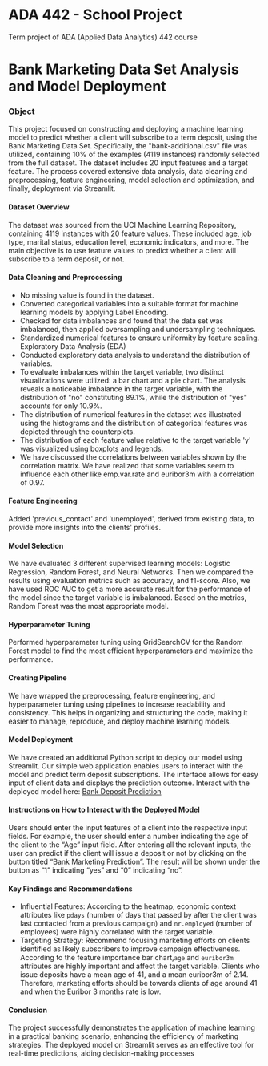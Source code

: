 # ADA 442 - School Project
Term project of ADA (Applied Data Analytics) 442 course
# Bank Marketing Data Set Analysis and Model Deployment
### Object
This project focused on constructing and deploying a machine learning model to predict whether a
client will subscribe to a term deposit, using the Bank Marketing Data Set. Specifically, the
"bank-additional.csv" file was utilized, containing 10% of the examples (4119 instances) randomly
selected from the full dataset. The dataset includes 20 input features and a target feature. The
process covered extensive data analysis, data cleaning and preprocessing, feature engineering, model
selection and optimization, and finally, deployment via Streamlit.
#### Dataset Overview
The dataset was sourced from the UCI Machine Learning Repository, containing 4119 instances with
20 feature values. These included age, job type, marital status, education level, economic indicators,
and more. The main objective is to use feature values to predict whether a client will subscribe to a
term deposit, or not.
#### Data Cleaning and Preprocessing
- No missing value is found in the dataset.
- Converted categorical variables into a suitable format for machine learning models by
applying Label Encoding.
- Checked for data imbalances and found that the data set was imbalanced, then applied
oversampling and undersampling techniques.
- Standardized numerical features to ensure uniformity by feature scaling.
Exploratory Data Analysis (EDA)
- Conducted exploratory data analysis to understand the distribution of variables.
- To evaluate imbalances within the target variable, two distinct visualizations were utilized: a
bar chart and a pie chart. The analysis reveals a noticeable imbalance in the target variable,
with the distribution of "no" constituting 89.1%, while the distribution of "yes" accounts for
only 10.9%.
- The distribution of numerical features in the dataset was illustrated using the histograms and
the distribution of categorical features was depicted through the counterplots.
- The distribution of each feature value relative to the target variable 'y' was visualized using
boxplots and legends.
- We have discussed the correlations between variables shown by the correlation matrix. We
have realized that some variables seem to influence each other like emp.var.rate and
euribor3m with a correlation of 0.97.
#### Feature Engineering
Added 'previous_contact' and 'unemployed', derived from existing data, to provide more insights into
the clients' profiles.
#### Model Selection
We have evaluated 3 different supervised learning models: Logistic Regression, Random Forest, and
Neural Networks. Then we compared the results using evaluation metrics such as accuracy, and
f1-score. Also, we have used ROC AUC to get a more accurate result for the performance of the model
since the target variable is imbalanced. Based on the metrics, Random Forest was the most
appropriate model.
#### Hyperparameter Tuning
Performed hyperparameter tuning using GridSearchCV for the Random Forest model to find the most
efficient hyperparameters and maximize the performance.
#### Creating Pipeline
We have wrapped the preprocessing, feature engineering, and hyperparameter tuning using pipelines
to increase readability and consistency. This helps in organizing and structuring the code, making it
easier to manage, reproduce, and deploy machine learning models.
#### Model Deployment
We have created an additional Python script to deploy our model using Streamlit. Our simple web
application enables users to interact with the model and predict term deposit subscriptions. The
interface allows for easy input of client data and displays the prediction outcome.
Interact with the deployed model here: [Bank Deposit Prediction](https://bank-deposit-prediction.streamlit.app/)
#### Instructions on How to Interact with the Deployed Model
Users should enter the input features of a client into the respective input fields. For example, the user
should enter a number indicating the age of the client to the “Age” input field. After entering all the
relevant inputs, the user can predict if the client will issue a deposit or not by clicking on the button
titled “Bank Marketing Prediction”. The result will be shown under the button as “1” indicating “yes”
and “0” indicating “no”.
#### Key Findings and Recommendations
- Influential Features: According to the heatmap, economic context attributes like ``pdays``
(number of days that passed by after the client was last contacted from a previous campaign)
and ``nr.employed`` (number of employees) were highly correlated with the target variable.
- Targeting Strategy: Recommend focusing marketing efforts on clients identified as likely
subscribers to improve campaign effectiveness. According to the feature importance bar
chart,``age`` and ``euribor3m`` attributes are highly important and affect the target variable.
Clients who issue deposits have a mean age of 41, and a mean euribor3m of 2.14. Therefore,
marketing efforts should be towards clients of age around 41 and when the Euribor 3 months
rate is low.
#### Conclusion
The project successfully demonstrates the application of machine learning in a practical banking
scenario, enhancing the efficiency of marketing strategies. The deployed model on Streamlit serves as
an effective tool for real-time predictions, aiding decision-making processes
